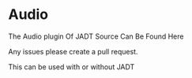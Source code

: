 # Audio
The Audio plugin Of JADT
Source Can Be Found Here

Any issues please create a pull request.

This can be used with or without JADT

